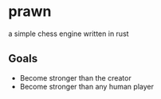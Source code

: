 prawn
======
a simple chess engine written in rust

## Goals
* Become stronger than the creator
* Become stronger than any human player